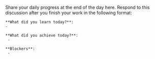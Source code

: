 Share your daily progress at the end of the day here. Respond to this
discussion after you finish your work in the following format:

```
**What did you learn today?**:
-

**What did you achieve today?**:
 - 

**Blockers**:
 -
 ```
